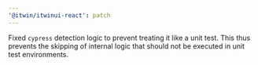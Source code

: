 ```yaml
---
'@itwin/itwinui-react': patch
---
```


Fixed `cypress` detection logic to prevent treating it like a unit test. This thus prevents the skipping of internal logic that should not be executed in unit test environments.
